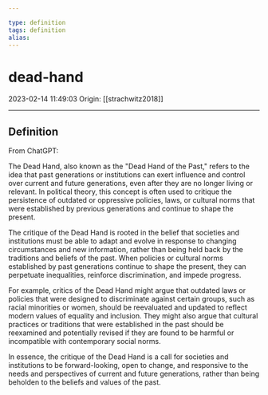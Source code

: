 ```yaml
---

type: definition
tags: definition
alias:
---
```


# dead-hand

2023-02-14 11:49:03
Origin: [[strachwitz2018]]

---

## Definition

From ChatGPT:

The Dead Hand, also known as the "Dead Hand of the Past," refers to the idea that past generations or institutions can exert influence and control over current and future generations, even after they are no longer living or relevant. In political theory, this concept is often used to critique the persistence of outdated or oppressive policies, laws, or cultural norms that were established by previous generations and continue to shape the present.

The critique of the Dead Hand is rooted in the belief that societies and institutions must be able to adapt and evolve in response to changing circumstances and new information, rather than being held back by the traditions and beliefs of the past. When policies or cultural norms established by past generations continue to shape the present, they can perpetuate inequalities, reinforce discrimination, and impede progress.

For example, critics of the Dead Hand might argue that outdated laws or policies that were designed to discriminate against certain groups, such as racial minorities or women, should be reevaluated and updated to reflect modern values of equality and inclusion. They might also argue that cultural practices or traditions that were established in the past should be reexamined and potentially revised if they are found to be harmful or incompatible with contemporary social norms.

In essence, the critique of the Dead Hand is a call for societies and institutions to be forward-looking, open to change, and responsive to the needs and perspectives of current and future generations, rather than being beholden to the beliefs and values of the past.